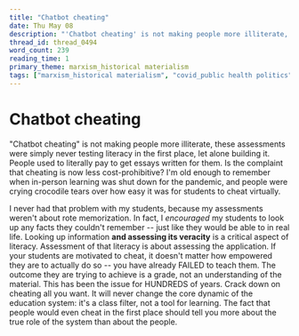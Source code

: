 ```yaml
---
title: "Chatbot cheating"
date: Thu May 08
description: "'Chatbot cheating' is not making people more illiterate, these assessments were simply never testing literacy in the first place, let alone building it."
thread_id: thread_0494
word_count: 239
reading_time: 1
primary_theme: marxism_historical materialism
tags: ["marxism_historical materialism", "covid_public health politics"]
---
```


# Chatbot cheating

"Chatbot cheating" is not making people more illiterate, these assessments were simply never testing literacy in the first place, let alone building it. People used to literally pay to get essays written for them. Is the complaint that cheating is now less cost-prohibitive? I'm old enough to remember when in-person learning was shut down for the pandemic, and people were crying crocodile tears over how easy it was for students to cheat virtually.

I never had that problem with my students, because my assessments weren't about rote memorization. In fact, I *encouraged* my students to look up any facts they couldn't remember -- just like they would be able to in real life. Looking up information **and assessing its veracity** is a critical aspect of literacy. Assessment of that literacy is about assessing the application. If your students are motivated to cheat, it doesn't matter how empowered they are to actually do so -- you have already FAILED to teach them. The outcome they are trying to achieve is a grade, not an understanding of the material. This has been the issue for HUNDREDS of years. Crack down on cheating all you want. It will never change the core dynamic of the education system: it's a class filter, not a tool for learning. The fact that people would even cheat in the first place should tell you more about the true role of the system than about the people.